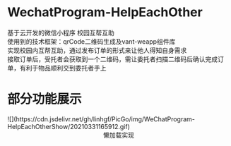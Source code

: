 # WechatProgram-HelpEachOther
基于云开发的微信小程序 校园互帮互助  
使用到的技术框架：qrCode二维码生成及vant-weapp组件库  
实现校园内互帮互助，通过发布订单的形式来让他人得知自身需求  
接取订单后，受托者会获取到一个二维码，需让委托者扫描二维码后确认完成订单，有利于物品顺利交到委托者手上  
# 部分功能展示  
<div style="align: center">
![](https://cdn.jsdelivr.net/gh/linhgf/PicGo/img/WeChatProgram-HelpEachOtherShow/20210331165912.gif)
</div>

<center>懒加载实现</center>
